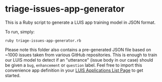 # triage-issues-app-generator

This is a Ruby script to generate a LUIS app training model in JSON format.

To run, simply:
```
ruby triage-issues-app-generator.rb
```

Please note this folder also contains a pre-generated JSON file based on ~1000 issues taken from various GitHub repositories. This is enough to train our LUIS model to detect if an "utterance" (issue body in our case) should be given a `bug`, `enhancement` or `question` label. Feel free to import this convenience app definition in your [LUIS Applications List Page](https://www.luis.ai/applications) to get started. 
